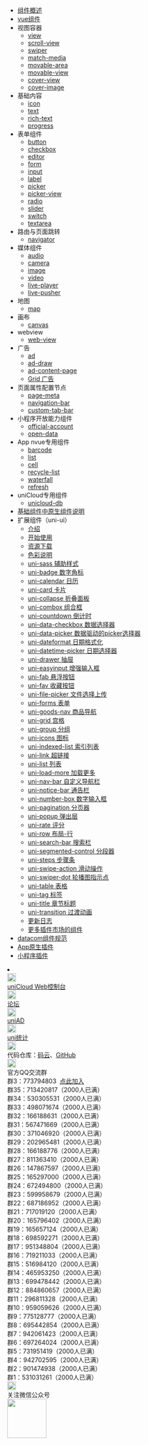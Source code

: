 * [组件概述](component/)
* [vue组件](component/vue-component.md)
* 视图容器
  * [view](component/view.md)
  * [scroll-view](component/scroll-view.md)
  * [swiper](component/swiper.md)
  * [match-media](component/match-media.md)
  * [movable-area](component/movable-view.md?id=movable-area)
  * [movable-view](component/movable-view.md?id=movable-view)
  * [cover-view](/component/cover-view?id=cover-view)
  * [cover-image](/component/cover-view?id=cover-image)
* 基础内容
  * [icon](component/icon.md)
  * [text](component/text.md)
  * [rich-text](component/rich-text.md)
  * [progress](component/progress.md)
* 表单组件
  * [button](component/button.md)
  * [checkbox](component/checkbox.md)
  * [editor](component/editor.md)
  * [form](component/form.md)
  * [input](component/input.md)
  * [label](component/label.md)
  * [picker](component/picker.md)
  * [picker-view](component/picker-view.md)
  * [radio](component/radio.md)
  * [slider](component/slider.md)
  * [switch](component/switch.md)
  * [textarea](component/textarea.md)
* 路由与页面跳转
  * [navigator](component/navigator.md)
* 媒体组件
  * [audio](component/audio.md)
  * [camera](component/camera.md)
  * [image](component/image.md)
  * [video](component/video.md)
  * [live-player](component/live-player.md)
  * [live-pusher](component/live-pusher.md)
* 地图
  * [map](component/map.md)
* 画布
  * [canvas](component/canvas.md)
* webview
  * [web-view](component/web-view.md)
* 广告
  * [ad](component/ad.md)
  * [ad-draw](component/ad-draw.md)
  * [ad-content-page](component/ad-content-page.md)
  * [Grid 广告](component/ad-grid.md)
* 页面属性配置节点
  * [page-meta](component/page-meta.md)
  * [navigation-bar](component/navigation-bar.md)
  * [custom-tab-bar](component/custom-tab-bar.md)
* 小程序开放能力组件
  * [official-account](component/official-account.md)
  * [open-data](component/open-data.md)
* App nvue专用组件
  * [barcode](component/barcode.md)
  * [list](component/list.md)
  * [cell](component/cell.md)
  * [recycle-list](component/recycle-list.md)
  * [waterfall](component/waterfall.md)
  * [refresh](component/refresh.md)
* uniCloud专用组件
  * [unicloud-db](uniCloud/unicloud-db)
* [基础组件中原生组件说明](component/native-component.md)
* 扩展组件（uni-ui）
  * [介绍](component/uniui/uni-ui.md)
  * [开始使用](component/uniui/quickstart.md)
  * [资源下载](component/uniui/resource.md)
  * [色彩说明](component/uniui/color.md)
  * [uni-sass 辅助样式](component/uniui/uni-sass.md)
  * [uni-badge 数字角标](component/uniui/uni-badge.md)
  * [uni-calendar 日历](component/uniui/uni-calendar.md)
  * [uni-card 卡片](component/uniui/uni-card.md)
  * [uni-collapse 折叠面板](component/uniui/uni-collapse.md)
  * [uni-combox 组合框](component/uniui/uni-combox.md)
  * [uni-countdown 倒计时](component/uniui/uni-countdown.md)
  * [uni-data-checkbox 数据选择器](component/uniui/uni-data-checkbox.md)
  * [uni-data-picker 数据驱动的picker选择器](component/uniui/uni-data-picker.md)
  * [uni-dateformat 日期格式化](component/uniui/uni-dateformat.md)
  * [uni-datetime-picker 日期选择器](component/uniui/uni-datetime-picker.md)
  * [uni-drawer 抽屉](component/uniui/uni-drawer.md)
  * [uni-easyinput 增强输入框](component/uniui/uni-easyinput.md)
  * [uni-fab 悬浮按钮](component/uniui/uni-fab.md)
  * [uni-fav 收藏按钮](component/uniui/uni-fav.md)
  * [uni-file-picker 文件选择上传](component/uniui/uni-file-picker.md)
  * [uni-forms 表单](component/uniui/uni-forms.md)
  * [uni-goods-nav 商品导航](component/uniui/uni-goods-nav.md)
  * [uni-grid 宫格](component/uniui/uni-grid.md)
  * [uni-group 分组](component/uniui/uni-group.md)
  * [uni-icons 图标](component/uniui/uni-icons.md)
  * [uni-indexed-list 索引列表](component/uniui/uni-indexed-list.md)
  * [uni-link 超链接](component/uniui/uni-link.md)
  * [uni-list 列表](component/uniui/uni-list.md)
  * [uni-load-more 加载更多](component/uniui/uni-load-more.md)
  * [uni-nav-bar 自定义导航栏](component/uniui/uni-nav-bar.md)
  * [uni-notice-bar 通告栏](component/uniui/uni-notice-bar.md)
  * [uni-number-box 数字输入框](component/uniui/uni-number-box.md)
  * [uni-pagination 分页器](component/uniui/uni-pagination.md)
  * [uni-popup 弹出层](component/uniui/uni-popup.md)
  * [uni-rate 评分](component/uniui/uni-rate.md)
  * [uni-row 布局-行](component/uniui/uni-row.md)
  * [uni-search-bar 搜索栏](component/uniui/uni-search-bar.md)
  * [uni-segmented-control 分段器](component/uniui/uni-segmented-control.md)
  * [uni-steps 步骤条](component/uniui/uni-steps.md)
  * [uni-swipe-action 滑动操作](component/uniui/uni-swipe-action.md)
  * [uni-swiper-dot 轮播图指示点](component/uniui/uni-swiper-dot.md)
  * [uni-table 表格](component/uniui/uni-table.md)
  * [uni-tag 标签](component/uniui/uni-tag.md)
  * [uni-title 章节标题](component/uniui/uni-title.md)
  * [uni-transition 过渡动画](component/uniui/uni-transition.md)
  * [更新日志](component/uniui/changelog.md)
  * [更多插件市场的组件](https://ext.dcloud.net.cn/?cat1=2)
* [datacom组件规范](component/datacom)
* [App原生插件](https://nativesupport.dcloud.net.cn/NativePlugin/README)
* [小程序插件](component/mp-weixin-plugin.md)
<li></li>
<div class="contact-box">
  <a href="//unicloud.dcloud.net.cn" target="_blank" class="contact-item">
  	<img src="https://bjetxgzv.cdn.bspapp.com/VKCEYUGU-uni-app-doc/7962e8e0-4f2d-11eb-a16f-5b3e54966275.jpg" width="20" height="20"/>
  	<div class="contact-smg">
  		<div>uniCloud Web控制台</div>
  	</div>
  </a>
  <a href="//ask.dcloud.net.cn/explore/" target="_blank" class="contact-item">
  	<img src="https://bjetxgzv.cdn.bspapp.com/VKCEYUGU-uni-app-doc/73fc4f90-4f2d-11eb-a16f-5b3e54966275.png" width="20" height="20"/>
  	<div class="contact-smg">
  		<div>论坛</div>
  	</div>
  </a>
  <a href="https://uniad.dcloud.net.cn" target="_blank" class="contact-item">
    <img src="https://bjetxgzv.cdn.bspapp.com/VKCEYUGU-uni-app-doc/765d9820-4f2d-11eb-bd01-97bc1429a9ff.png" width="20" height="20"/>
    <div class="contact-smg">
      <div>uniAD</div>
    </div>
  </a>
  <a href="https://tongji.dcloud.net.cn/" target="_blank" class="contact-item">
    <img src="https://bjetxgzv.cdn.bspapp.com/VKCEYUGU-uni-app-doc/77159d80-4f2d-11eb-a16f-5b3e54966275.png" width="20" height="20"/>
    <div class="contact-smg">
      <div>uni统计</div>
    </div>
  </a>
	<div class="contact-item">
		<img src="https://bjetxgzv.cdn.bspapp.com/VKCEYUGU-uni-app-doc/74cda950-4f2d-11eb-a16f-5b3e54966275.png" width="20" height="20"/>
		<div class="contact-smg">
			<div>
	      代码仓库：<a href="https://gitee.com/dcloud/uni-app" target="_blank">码云</a>、<a href="http://github.com/dcloudio/uni-app" target="_blank">GitHub</a>
	    </div>
		</div>
	</div>
	<div class="contact-item">
	  <img src="https://bjetxgzv.cdn.bspapp.com/VKCEYUGU-uni-app-doc/759713d0-4f2d-11eb-a16f-5b3e54966275.png" width="20" height="20"/>
	  <div class="contact-smg">
	     <div>官方QQ交流群</div>
	  <div>群3：773794803 &nbsp;<a target="_blank" href="https://qm.qq.com/cgi-bin/qm/qr?k=kEhCLZ5s4OhcFqHnD938uR_QOGK21xO4&jump_from=webapi">点此加入</a></div>
		<div>群35：713420817（2000人已满）</div>
		<div>群34：530305531（2000人已满）</div>
		<div>群33：498071674（2000人已满）</div>
		<div>群32：166188631（2000人已满）</div>
		<div>群31：567471669（2000人已满）</div>
		<div>群30：371046920（2000人已满）</div>
		<div>群29：202965481（2000人已满）</div>
		<div>群28：166188776（2000人已满）</div>
		<div>群27：811363410（2000人已满）</div>
		<div>群26：147867597（2000人已满）</div>
		<div>群25：165297000（2000人已满）</div>
		<div>群24：672494800（2000人已满）</div>
		<div>群23：599958679（2000人已满）</div>
		<div>群22：687186952（2000人已满）</div>
		<div>群21：717019120（2000人已满）</div>
		<div>群20：165796402（2000人已满）</div>
		<div>群19：165657124（2000人已满）</div>
		<div>群18：698592271（2000人已满）</div>
		<div>群17：951348804（2000人已满）</div>
		<div>群16：719211033（2000人已满）</div>
		<div>群15：516984120（2000人已满）</div>
		<div>群14：465953250（2000人已满）</div>
		<div>群13：699478442（2000人已满）</div>
		<div>群12：884860657（2000人已满）</div>
		<div>群11：296811328（2000人已满）</div>
		<div>群10：959059626（2000人已满）</div>
		<div>群9：775128777（2000人已满）</div>
		<div>群8：695442854（2000人已满）</div>
		<div>群7：942061423（2000人已满）</div>
		<div>群6：697264024（2000人已满）</div>
		<div>群5：731951419（2000人已满）</div>
		<div>群4：942702595（2000人已满）</div>
		<!-- <div>群3：773794803（2000人已满） </div> -->
		<div>群2：901474938（2000人已满） </div>
		<div>群1：531031261（2000人已满）</div>
	  </div>
	</div>
  <div class="contact-item">
  	<img src="https://bjetxgzv.cdn.bspapp.com/VKCEYUGU-uni-app-doc/77df7d30-4f2d-11eb-bd01-97bc1429a9ff.png" width="20" height="20"/>
  	<div class="contact-smg">
  		<div>关注微信公众号</div>
  		<img src="https://bjetxgzv.cdn.bspapp.com/VKCEYUGU-uni-app-doc/78a8e7b0-4f2d-11eb-8ff1-d5dcf8779628.jpg" width="90" height="90"/>
  	</div>
  </div>
</div>
